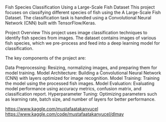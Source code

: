 Fish Species Classification Using a Large-Scale Fish Dataset
This project focuses on classifying different species of fish using the A Large-Scale Fish Dataset. The classification task is handled using a Convolutional Neural Network (CNN) built with TensorFlow/Keras.

Project Overview
This project uses image classification techniques to identify fish species from images. The dataset contains images of various fish species, which we pre-process and feed into a deep learning model for classification.

The key components of the project are:

Data Preprocessing: Resizing, normalizing images, and preparing them for model training.
Model Architecture: Building a Convolutional Neural Network (CNN) with layers optimized for image recognition.
Model Training: Training the model using the processed fish images.
Model Evaluation: Evaluating model performance using accuracy metrics, confusion matrix, and classification report.
Hyperparameter Tuning: Optimizing parameters such as learning rate, batch size, and number of layers for better performance.

https://www.kaggle.com/mustafaatakanyucel
https://www.kaggle.com/code/mustafaatakanyucel/dlmay
